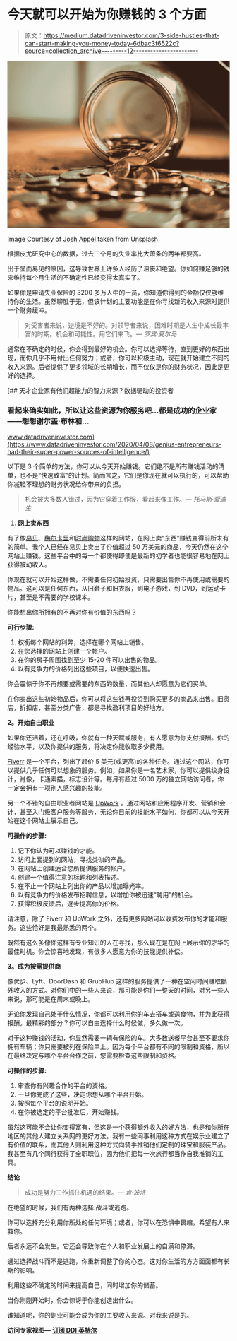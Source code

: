 # 今天就可以开始为你赚钱的 3 个方面

> 原文：<https://medium.datadriveninvestor.com/3-side-hustles-that-can-start-making-you-money-today-6dbac3f6522c?source=collection_archive---------12----------------------->

![](img/3f69db8d615143a200ac5ab907b3c617.png)

Image Courtesy of [Josh Appel](https://unsplash.com/@joshappel) taken from [Unsplash](https://unsplash.com/)

根据皮尤研究中心的数据，过去三个月的失业率比大萧条的两年都要高。

出于显而易见的原因，这导致世界上许多人经历了沮丧和绝望。你如何赚足够的钱来维持每个月生活的不确定性已经变得太真实了。

如果你是申请失业保险的 3200 多万人中的一员，你知道你得到的金额仅仅够维持你的生活。虽然聊胜于无，但该计划的主要功能是在你寻找新的收入来源时提供一个财务缓冲。

> 对受害者来说，逆境是不好的。对领导者来说，困难时期是人生中成长最丰富的时期。机会和可能性。用它们来飞。— *罗宾·夏尔马*

通常在不确定的时候，你会得到最好的机会。你可以选择等待，直到更好的东西出现，而你几乎不用付出任何努力；或者，你可以积极主动，现在就开始建立不同的收入来源。后者提供了更多领域的长期增长，而不仅仅是你的财务状况，因此是更好的选择。

[](https://www.datadriveninvestor.com/2020/04/08/genius-entrepreneurs-had-their-super-power-sources-of-intelligence/) [## 天才企业家有他们超能力的智力来源？数据驱动的投资者

### 看起来确实如此，所以让这些资源为你服务吧...都是成功的企业家——想想谢尔盖·布林和…

www.datadriveninvestor.com](https://www.datadriveninvestor.com/2020/04/08/genius-entrepreneurs-had-their-super-power-sources-of-intelligence/) 

以下是 3 个简单的方法，你可以从今天开始赚钱。它们绝不是所有赚钱活动的清单，也不是“快速致富”的计划。简而言之，它们是你现在就可以执行的，可以帮助你减轻不理想的财务状况给你带来的负担。

> 机会被大多数人错过，因为它穿着工作服，看起来像工作。— *托马斯·爱迪生*

1.  **网上卖东西**

有了像[易贝](http://ebay.com)、[梅尔卡里](http://mercari.com)和[时尚购物](http://poshmark.com)这样的网站，在网上卖“东西”赚钱变得前所未有的简单。我个人已经在易贝上卖出了价值超过 50 万美元的商品，今天仍然在这个网站上赚钱。这些平台中的每一个都使得即使是最新的初学者也能很容易地在网上获得被动收入。

你现在就可以开始这样做，不需要任何初始投资，只需要出售你不再使用或需要的物品。这可以是任何东西，从旧鞋子和旧衣服，到电子游戏，到 DVD，到运动卡片，甚至是不需要的学校课本。

你能想出你所拥有的不再对你有价值的东西吗？

**可行步骤:**

1.  权衡每个网站的利弊，选择在哪个网站上销售。
2.  在您选择的网站上创建一个帐户。
3.  在你的房子周围找到至少 15-20 件可以出售的物品。
4.  以有竞争力的价格列出这些项目，以便快速出售。

你会震惊于你不再想要或需要的东西的数量，而其他人却愿意为它们买单。

在你卖出这些初始物品后，你可以将这些钱再投资到购买更多的商品来出售。旧货店，折扣店，甚至分类广告，都是寻找盈利项目的好地方。

**2。开始自由职业**

如果你还活着，还在呼吸，你就有一种天赋或服务，有人愿意为你支付报酬。你的经验水平，以及你提供的服务，将决定你能收取多少费用。

[Fiverr](http://fiverr.com) 是一个平台，列出了起价 5 美元(或更高)的各种任务。通过这个网站，你可以提供几乎任何可以想象的服务。例如，如果你是一名艺术家，你可以提供纹身设计，肖像，卡通素描，标志设计等。每月有超过 5000 万的独立网站访问者，你一定会拥有一项别人感兴趣的技能。

另一个不错的自由职业者网站是 [UpWork](http://upwork.com) 。通过网站和应用程序开发、营销和会计，甚至入门级客户服务等服务，无论你目前的技能水平如何，你都可以从今天开始在这个网站上展示自己。

**可操作的步骤:**

1.  记下你认为可以赚钱的才能。
2.  访问上面提到的网站，寻找类似的产品。
3.  在网站上创建适合您所提供服务的帐户。
4.  创建一个值得注意的标题和列表描述。
5.  在不止一个网站上列出你的产品以增加曝光率。
6.  以有竞争力的价格发布招聘信息，以增加你被迅速“聘用”的机会。
7.  获得积极反馈后，逐步提高你的价格。

请注意，除了 Fiverr 和 UpWork 之外，还有更多网站可以收费发布你的才能和服务。这些恰好是我最熟悉的两个。

既然有这么多像你这样有专业知识的人在寻找，那么现在是在网上展示你的才华的最佳时机。你会惊喜地发现，有很多人愿意为你的技能提供补偿。

**3。成为按需提供商**

像优步、Lyft、DoorDash 和 GrubHub 这样的服务提供了一种在空闲时间赚取额外收入的方式。对你们中的一些人来说，那可能是你们一整天的时间，对另一些人来说，那可能是在周末或晚上。

无论你发现自己处于什么情况，你都可以利用你的车去搭车或送食物，并为此获得报酬。最精彩的部分？你可以自由选择什么时候做，多久做一次。

对于这种赚钱的活动，你显然需要一辆有保险的车。大多数送餐平台甚至不要求你拥有车辆；你只需要被列在保险单上。因为每个平台都有不同的限制和资格，所以在最终决定与哪个平台合作之前，您需要检查这些限制和资格。

**可操作的步骤:**

1.  审查你有兴趣合作的平台的资格。
2.  一旦你完成了这些，决定你想从哪个平台开始。
3.  按照每个平台的说明开始。
4.  在你被选定的平台批准后，开始赚钱。

虽然这可能不会让你变得富有，但这是一个获得额外收入的好方法，也是和你所在地区的其他人建立关系网的更好方法。我有一些同事利用这种方式在娱乐业建立了有价值的联系，而其他人则利用这种方式向骑手推销他们定制的珠宝和服装产品。我甚至有几个同行获得了全职职位，因为他们把每一次旅行都当作自我推销的工具。

**结论**

> 成功是努力工作抓住机遇的结果。— *肯·波洛*

在绝望的时候，我们有两种选择:战斗或逃跑。

你可以选择充分利用你所处的任何环境；或者，你可以在恐惧中畏缩，希望有人来救你。

后者永远不会发生。它还会导致你在个人和职业发展上的自满和停滞。

通过选择战斗而不是逃跑，你重新调整了你的心态。这对你生活的方方面面都有长期的影响。

利用这些不确定的时间来提高自己，同时增加你的储蓄。

当你刚刚开始时，你会惊讶于你能创造出什么。

谁知道呢，你的副业可能会成为你的主要收入来源。对我来说是的。

**访问专家视图—** [**订阅 DDI 英特尔**](https://datadriveninvestor.com/ddi-intel)